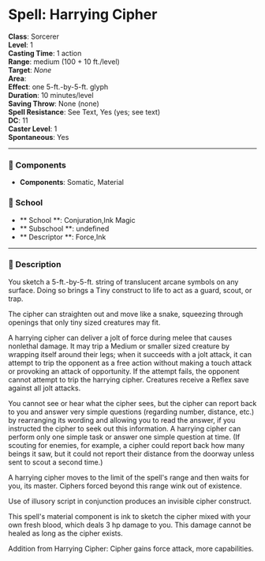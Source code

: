 
# Spell: Harrying Cipher
**Class**: Sorcerer  
**Level**: 1  
**Casting Time**: 1 action  
**Range**: medium (100 + 10 ft./level)  
**Target**: _None_  
**Area**:   
**Effect**: one 5-ft.-by-5-ft. glyph  
**Duration**: 10 minutes/level  
**Saving Throw**: None (none)  
**Spell Resistance**: See Text, Yes (yes; see text)  
**DC**: 11  
**Caster Level**: 1  
**Spontaneous**: Yes

---

### 🔮 Components
- **Components**: Somatic, Material

### 🏫 School
- ** School **: Conjuration,Ink Magic
- ** Subschool **: undefined
- ** Descriptor **: Force,Ink
---

### 📜 Description
You sketch a 5-ft.-by-5-ft. string of translucent arcane symbols on any surface. Doing so brings a Tiny construct to life to act as a guard, scout, or trap.

The cipher can straighten out and move like a snake, squeezing through openings that only tiny sized creatures may fit.

A harrying cipher can deliver a jolt of force during melee that causes nonlethal damage. It may trip a Medium or smaller sized creature by wrapping itself around their legs; when it succeeds with a jolt attack, it can attempt to trip the opponent as a free action without making a touch attack or provoking an attack of opportunity. If the attempt fails, the opponent cannot attempt to trip the harrying cipher. Creatures receive a Reflex save against all jolt attacks.

You cannot see or hear what the cipher sees, but the cipher can report back to you and answer very simple questions (regarding number, distance, etc.) by rearranging its wording and allowing you to read the answer, if you  instructed the cipher to seek out this information. A harrying cipher can perform only one simple task or answer one simple question at time. (If scouting for enemies, for example, a cipher could report back how many beings it saw, but it could not report their distance from the doorway unless sent to scout a second time.)

A harrying cipher moves to the limit of the spell's range and then waits for you, its master. Ciphers forced beyond this range wink out of existence.

Use of illusory script in conjunction produces an invisible cipher construct.

This spell's material component is ink to sketch the cipher mixed with your own fresh blood, which deals 3 hp damage to you. This damage cannot be healed as long as the cipher exists.

Addition from Harrying Cipher: Cipher gains force attack, more capabilities.
